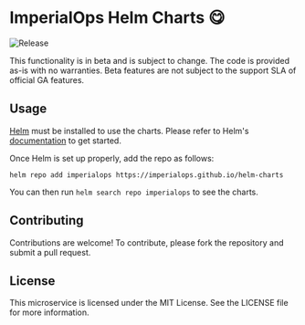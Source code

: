# ImperialOps Helm Charts :yum:

![Release](https://github.com/ImperialOps/helm-charts/workflows/release/badge.svg?branch=main)

This functionality is in beta and is subject to change. The code is provided as-is with no warranties. Beta features are not subject to the support SLA of official GA features.

## Usage

[Helm](https://helm.sh) must be installed to use the charts.
Please refer to Helm's [documentation](https://helm.sh/docs/) to get started.

Once Helm is set up properly, add the repo as follows:

```console
helm repo add imperialops https://imperialops.github.io/helm-charts
```

You can then run `helm search repo imperialops` to see the charts.

## Contributing

Contributions are welcome! To contribute, please fork the repository and submit a pull request.

## License

This microservice is licensed under the MIT License. See the LICENSE file for more information.
